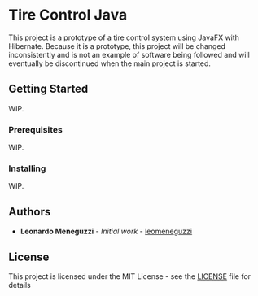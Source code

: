 # Tire Control Java

This project is a prototype of a tire control system using JavaFX with Hibernate. Because it is a prototype, this project will be changed inconsistently and is not an example of software being followed and will eventually be discontinued when the main project is started.

## Getting Started

WIP.
<!--
These instructions will get you a copy of the project up and running on your local machine for development and testing purposes. See deployment for notes on how to deploy the project on a live system.
-->

### Prerequisites

WIP.
<!--
What things you need to install the software and how to install them>

```
Give examples
```
-->

### Installing

WIP.
<!--
A step by step series of examples that tell you have to get a development env running

Say what the step will be

```
Give the example
```

And repeat

```
until finished
```

End with an example of getting some data out of the system or using it for a little demo
-->

## Authors

* **Leonardo Meneguzzi** - *Initial work* - [leomeneguzzi](https://github.com/leomeneguzzi)
<!--
See also the list of [contributors](https://github.com/your/project/contributors) who participated in this project. -->

## License

This project is licensed under the MIT License - see the [LICENSE](LICENSE) file for details
